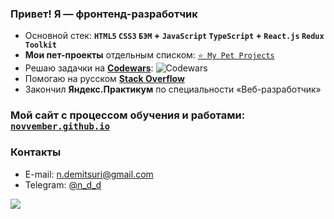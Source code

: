 ### Привет! Я — фронтенд-разработчик

- Основной стек: **`HTML5` `CSS3` `БЭМ` + `JavaScript` `TypeScript` + `React.js` `Redux Toolkit`**  
- **Мои пет-проекты** отдельным списком: [`⭐ My Pet Projects`](https://github.com/stars/novvember/lists/my-pet-projects)  
- Решаю задачки на [**Codewars**](https://www.codewars.com/users/novvember): ![Codewars](https://www.codewars.com/users/novvember/badges/micro?theme=light)  
- Помогаю на русском [**Stack Overflow**](https://ru.stackoverflow.com/users/352251/novvember)  
- Закончил **Яндекс.Практикум** по специальности «Веб-разработчик»

### Мой сайт с процессом обучения и работами: [`novvember.github.io`](https://novvember.github.io)

### Контакты
- E-mail: [n.demitsuri@gmail.com](mailto:n.demitsuri+github@gmail.com)
- Telegram: [@n_d_d](https://t.me/n_d_d)

![](https://komarev.com/ghpvc/?username=novvember&style=flat-square&color=grey)
